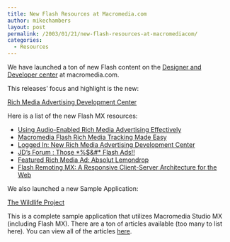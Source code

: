```yaml
---
title: New Flash Resources at Macromedia.com
author: mikechambers
layout: post
permalink: /2003/01/21/new-flash-resources-at-macromediacom/
categories:
  - Resources
---
```



We have launched a ton of new Flash content on the [Designer and Developer center][1] at macromedia.com.

This releases&#8217; focus and highlight is the new:

[Rich Media Advertising Development Center][2]

Here is a list of the new Flash MX resources:

*   [Using Audio-Enabled Rich Media Advertising Effectively][3]
*   [Macromedia Flash Rich Media Tracking Made Easy][4]
*   [Logged In: New Rich Media Advertising Development Center][5]
*   [JD&#8217;s Forum : Those \*%$&#\* Flash Ads!!][6]
*   [Featured Rich Media Ad: Absolut Lemondrop][7]
*   [Flash Remoting MX: A Responsive Client-Server Architecture for the Web][8]

We also launched a new Sample Application:

[The Wildlife Project][9]

This is a complete sample application that utilizes Macromedia Studio MX (including Flash MX). There are a ton of articles available (too many to list here). You can view all of the articles [here][9].

 [1]: http://www.macromedia.com/desdev/
 [2]: http://www.macromedia.com/desdev/rich_media_ads/
 [3]: http://www.macromedia.com/desdev/rich_media_ads/articles/audio_enable.html
 [4]: http://www.macromedia.com/desdev/rich_media_ads/articles/multitrack.html
 [5]: http://www.macromedia.com/desdev/logged_in/smattis_rich_ads.html
 [6]: http://www.macromedia.com/desdev/jd_forum/jd023.html
 [7]: http://www.macromedia.com/desdev/rich_media_ads/feature/001.html
 [8]: http://www.macromedia.com/software/flashremoting/whitepapers/pdf/flr_architecture.pdf
 [9]: http://www.macromedia.com/desdev/mx/wildlife_project/